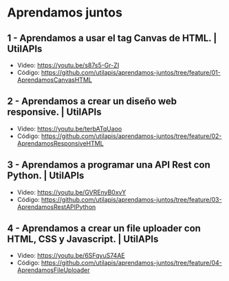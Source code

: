 # Aprendamos juntos

## 1 - Aprendamos a usar el tag Canvas de HTML. | UtilAPIs
- Video: https://youtu.be/s87s5-Gr-ZI
- Código: https://github.com/utilapis/aprendamos-juntos/tree/feature/01-AprendamosCanvasHTML

## 2 - Aprendamos a crear un diseño web responsive. | UtilAPIs
- Video: https://youtu.be/terbATqUaoo
- Código: https://github.com/utilapis/aprendamos-juntos/tree/feature/02-AprendamosResponsiveHTML

## 3 - Aprendamos a programar una API Rest con Python. | UtilAPIs
- Video: https://youtu.be/GVREnyB0xvY
- Código: https://github.com/utilapis/aprendamos-juntos/tree/feature/03-AprendamosRestAPIPython

## 4 - Aprendamos a crear un file uploader con HTML, CSS y Javascript. | UtilAPIs
- Video: https://youtu.be/6SFqyuS74AE
- Código: https://github.com/utilapis/aprendamos-juntos/tree/feature/04-AprendamosFileUploader